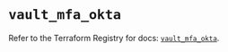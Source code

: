 # `vault_mfa_okta`

Refer to the Terraform Registry for docs: [`vault_mfa_okta`](https://registry.terraform.io/providers/hashicorp/vault/4.0.0/docs/resources/mfa_okta).
